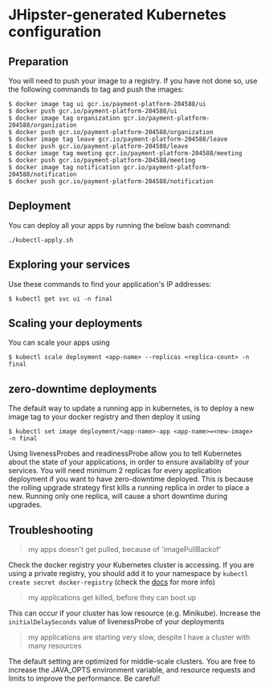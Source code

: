 # JHipster-generated Kubernetes configuration

## Preparation

You will need to push your image to a registry. If you have not done so, use the following commands to tag and push the images:

```
$ docker image tag ui gcr.io/payment-platform-204588/ui
$ docker push gcr.io/payment-platform-204588/ui
$ docker image tag organization gcr.io/payment-platform-204588/organization
$ docker push gcr.io/payment-platform-204588/organization
$ docker image tag leave gcr.io/payment-platform-204588/leave
$ docker push gcr.io/payment-platform-204588/leave
$ docker image tag meeting gcr.io/payment-platform-204588/meeting
$ docker push gcr.io/payment-platform-204588/meeting
$ docker image tag notification gcr.io/payment-platform-204588/notification
$ docker push gcr.io/payment-platform-204588/notification
```

## Deployment

You can deploy all your apps by running the below bash command:

```
./kubectl-apply.sh
```

## Exploring your services

Use these commands to find your application's IP addresses:

```
$ kubectl get svc ui -n final
```

## Scaling your deployments

You can scale your apps using

```
$ kubectl scale deployment <app-name> --replicas <replica-count> -n final
```

## zero-downtime deployments

The default way to update a running app in kubernetes, is to deploy a new image tag to your docker registry and then deploy it using

```
$ kubectl set image deployment/<app-name>-app <app-name>=<new-image>  -n final
```

Using livenessProbes and readinessProbe allow you to tell Kubernetes about the state of your applications, in order to ensure availablity of your services. You will need minimum 2 replicas for every application deployment if you want to have zero-downtime deployed. This is because the rolling upgrade strategy first kills a running replica in order to place a new. Running only one replica, will cause a short downtime during upgrades.

## Troubleshooting

> my apps doesn't get pulled, because of 'imagePullBackof'

Check the docker registry your Kubernetes cluster is accessing. If you are using a private registry, you should add it to your namespace by `kubectl create secret docker-registry` (check the [docs](https://kubernetes.io/docs/tasks/configure-pod-container/pull-image-private-registry/) for more info)

> my applications get killed, before they can boot up

This can occur if your cluster has low resource (e.g. Minikube). Increase the `initialDelaySeconds` value of livenessProbe of your deployments

> my applications are starting very slow, despite I have a cluster with many resources

The default setting are optimized for middle-scale clusters. You are free to increase the JAVA_OPTS environment variable, and resource requests and limits to improve the performance. Be careful!

